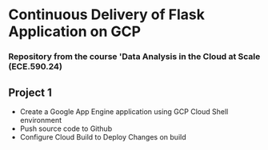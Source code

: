 # Continuous Delivery of Flask Application on GCP
### Repository from the course 'Data Analysis in the Cloud at Scale (ECE.590.24)

## Project 1

- Create a Google App Engine application using GCP Cloud Shell environment
- Push source code to Github
- Configure Cloud Build to Deploy Changes on build